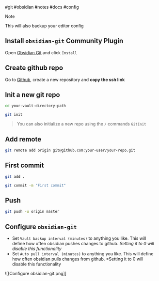 #git #obsidian #notes #docs #config 

> [!note]
> This will also backup your editor config

## Install `obsidian-git` Community Plugin

Open [Obsidian Git](obsidian://show-plugin?id=obsidian-git) and click `Install`

## Create github repo

Go to [Github](htttps://github.com), create a new repository and **copy the ssh link**

## Init a new git repo

```bash
cd your-vault-directory-path
```

```bash
git init
```

> You can also initialize a new repo using the `/`  commands
> `GitInit`

## Add remote

```bash
git remote add origin git@github.com:your-user/your-repo.git
```

## First commit

```bash
git add .
```

```bash
git commit -m "First commit"
```

## Push

```bash
git push -u origin master
```

## Configure `obsidian-git`

- Set `Vault backup interval (minutes)` to anything you like. This will define how often obsidian pushes changes to github. *Setting it to 0 will disable this functionality*
- Set `Auto pull interval (minutes)` to anything you like. This will define how often obsidian pulls changes from github. *Setting it to 0 will disable this functionality

![[Configure obsidian-git.png]]